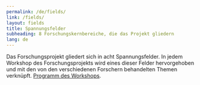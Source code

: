 ```yaml
---
permalink: /de/fields/
link: /fields/
layout: fields
title: Spannungsfelder
subheading: 8 Forschungskernbereiche, die das Projekt gliedern
lang: de
---
```


Das Forschungsprojekt gliedert sich in acht Spannungsfelder. In jedem Workshop des Forschungsprojekts wird eines dieser Felder hervorgehoben und mit den von den verschiedenen Forschern behandelten Themen verknüpft. [Programm des Workshops](../../../../assets/pdf/überblick.pdf).
<!-- more -->
